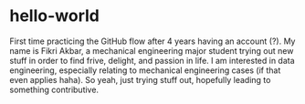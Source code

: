 # hello-world
First time practicing the GitHub flow after 4 years having an account (?).
My name is Fikri Akbar, a mechanical engineering major student trying out new stuff in order to find frive, delight, and passion in life. I am interested in data engineering, especially relating to mechanical engineering cases (if that even applies haha). So yeah, just trying stuff out, hopefully leading to something contributive.
